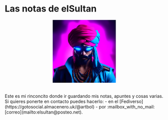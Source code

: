 # Las notas de elSultan

<p align="center">
<img src="images/elSultan.mini.jpg" alt="elSultan" title="elSultan" width="200" height="200">
</p>
<br>
Este es mi rinconcito donde ir guardando mis notas, apuntes y cosas varias.
Si quieres ponerte en contacto puedes hacerlo:
- en el [Fediverso](https://gotosocial.almacenero.uk/@artbol)
- por :mailbox_with_no_mail: [correo](mailto:elsultan@posteo.net).
